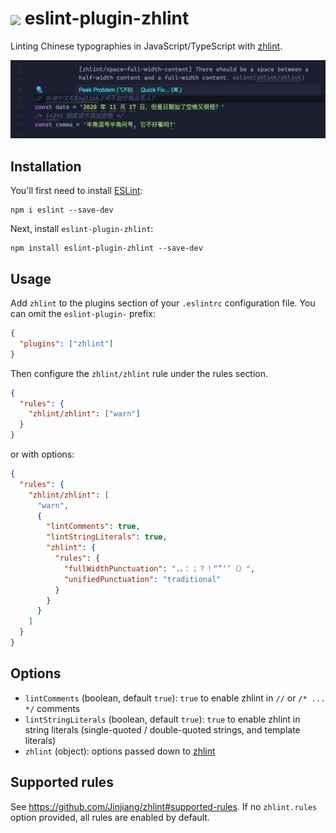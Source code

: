 # <img src="https://raw.githubusercontent.com/Jinjiang/zhlint/master/docs/logo.svg" style="vertical-align: middle;"> eslint-plugin-zhlint

Linting Chinese typographies in JavaScript/TypeScript with [zhlint](https://github.com/Jinjiang/zhlint).

![VSCode Linting Preview](https://raw.githubusercontent.com/stackia/eslint-plugin-zhlint/master/linting-in-vscode.png)

## Installation

You'll first need to install [ESLint](http://eslint.org):

```shell
npm i eslint --save-dev
```

Next, install `eslint-plugin-zhlint`:

```shell
npm install eslint-plugin-zhlint --save-dev
```

## Usage

Add `zhlint` to the plugins section of your `.eslintrc` configuration file. You can omit the `eslint-plugin-` prefix:

```json
{
  "plugins": ["zhlint"]
}
```

Then configure the `zhlint/zhlint` rule under the rules section.

```json
{
  "rules": {
    "zhlint/zhlint": ["warn"]
  }
}
```

or with options:

```json
{
  "rules": {
    "zhlint/zhlint": [
      "warn",
      {
        "lintComments": true,
        "lintStringLiterals": true,
        "zhlint": {
          "rules": {
            "fullWidthPunctuation": "，。：；？！“”‘’（）",
            "unifiedPunctuation": "traditional"
          }
        }
      }
    ]
  }
}
```

## Options

- `lintComments` (boolean, default `true`): `true` to enable zhlint in `//` or `/* ... */` comments
- `lintStringLiterals` (boolean, default `true`): `true` to enable zhlint in string literals (single-quoted / double-quoted strings, and template literals)
- `zhlint` (object): options passed down to [zhlint](https://github.com/Jinjiang/zhlint#other-type-defs-and-advanced-usage)

## Supported rules

See <https://github.com/Jinjiang/zhlint#supported-rules>. If no `zhlint.rules` option provided, all rules are enabled by default.
